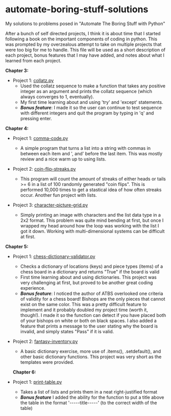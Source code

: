 # automate-boring-stuff-solutions
My solutions to problems posed in "Automate The Boring Stuff with Python"

After a bunch of self directed projects, I think it is about time that I started following a book on the important components of coding in python.  This was prompted by my overzealous attempt to take on multiple projects that were too big for me to handle.  This file will be used as a short description of each project, bonus features that I may have added, and notes about what I learned from each project.

**Chapter 3:**

- Project 1:  [collatz.py](https://github.com/ostin-r/automate-boring-stuff-solutions/blob/main/Chapter%203/collatz.py)  
  - Used the collatz sequence to make a function that takes any positive integer as an argument and prints the collatz sequence (which always converges to 1, eventually).  
  - My first time learning about and using 'try' and 'except' statements.  
  - ***Bonus feature***:  I made it so the user can continue to test sequence with different integers and quit the program by typing in 'q' and pressing enter.

**Chapter 4:**

- Project 1: [comma-code.py](https://github.com/ostin-r/automate-boring-stuff-solutions/blob/main/Chapter%204/comma-code.py)  
  - A simple program that turns a list into a string with commas in between each item and ', and' before the last item.  This was mostly review and a nice warm up to using lists.

- Project 2: [coin-flip-streaks.py](https://github.com/ostin-r/automate-boring-stuff-solutions/blob/main/Chapter%204/coin-flip-streaks.py)  
  - This program will count the amount of streaks of either heads or tails >= 6 in a list of 100 randomly generated "coin flips".  This is performed 10,000 times to get a stastical idea of how often streaks occur.  Another fun project with lists.

- Project 3: [character-picture-grid.py](https://github.com/ostin-r/automate-boring-stuff-solutions/blob/main/Chapter%204/character-picture-grid.py)  
  - Simply printing an image with characters and the list data type in a 2x2 format.  This problem was quite mind bending at first, but once I wrapped my head around how the loop was working with the list I got it down.  Working with multi-dimensional systems can be difficult at first.
  
  
**Chapter 5:**

- Project 1: [chess-dictionary-validator.py](https://github.com/ostin-r/automate-boring-stuff-solutions/blob/main/Chapter%205/chess-dictionary-validator.py)
  - Checks a dictionary of locations (keys) and piece types (items) of a chess board in a dictionary and returns "True" if the board is valid
  - First time learning about and using dictionaries.  This project was very challenging at first, but proved to be another great coding experience.
  - ***Bonus feature***: I noticed the author of ATBS overlooked one criteria of validity for a chess board!  Bishops are the only pieces that cannot exist on the same color.  This was a pretty difficult feature to implement and it probably doubled my project time (worth it, though!).  I made it so the function can detect if you have placed both of your bishops on white or both on black spaces.  I also added a feature that prints a message to the user stating why the board is invalid, and simply states "Pass" if it is valid.
  
- Project 2: [fantasy-inventory.py](https://github.com/ostin-r/automate-boring-stuff-solutions/blob/main/Chapter%205/fantasy-inventory.py)
  - A basic dictionary exercise, more use of .items(), .setdefault(), and other basic dictionary functions.  This project was very short as the templates were provided.
  
  **Chapter 6:**
  
- Project 1: [print-table.py](https://github.com/ostin-r/automate-boring-stuff-solutions/blob/main/Chapter%206/print-table.py)
  - Takes a list of lists and prints them in a neat right-justified format
  - ***Bonus feature*** I added the ability for the function to put a title above the table in the format '-----title-----' (to the correct width of the table)
